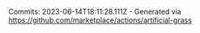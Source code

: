 Commits: 2023-06-14T18:11:28.111Z - Generated via https://github.com/marketplace/actions/artificial-grass
<br>
